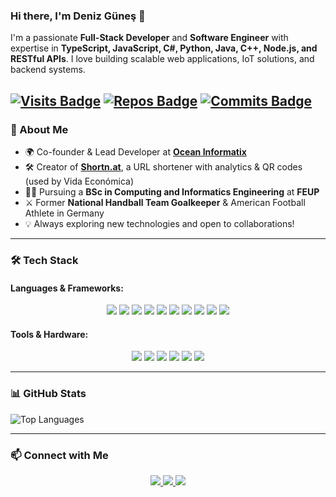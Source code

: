 ### Hi there, I'm Deniz Güneş 🌟

I'm a passionate **Full-Stack Developer** and **Software Engineer** with expertise in **TypeScript, JavaScript, C#, Python, Java, C++, Node.js, and RESTful APIs**. I love building scalable web applications, IoT solutions, and backend systems.

[![Visits Badge](https://badges.pufler.dev/visits/denizlg24/denizlg24)](https://badges.pufler.dev)
[![Repos Badge](https://badges.pufler.dev/repos/denizlg24)](https://badges.pufler.dev)
[![Commits Badge](https://badges.pufler.dev/commits/all/denizlg24)](https://badges.pufler.dev)
---

### 🚀 About Me
- 🌍 Co-founder & Lead Developer at **[Ocean Informatix](https://oceaninformatix.com)**
- 🛠️ Creator of **[Shortn.at](https://shortn.at)**, a URL shortener with analytics & QR codes (used by Vida Económica)
- 👨‍🎓 Pursuing a **BSc in Computing and Informatics Engineering** at **FEUP**
- ⚔️ Former **National Handball Team Goalkeeper** & American Football Athlete in Germany
- 💡 Always exploring new technologies and open to collaborations!

---

### 🛠 Tech Stack
#### **Languages & Frameworks:**
<div align="center">
  <img src="https://img.shields.io/badge/-TypeScript-3178C6?style=flat-square&logo=typescript&logoColor=white" />
  <img src="https://img.shields.io/badge/-JavaScript-F7DF1E?style=flat-square&logo=javascript&logoColor=black" />
  <img src="https://img.shields.io/badge/-C%23-239120?style=flat-square&logo=csharp&logoColor=white" />
  <img src="https://img.shields.io/badge/-Python-3776AB?style=flat-square&logo=python&logoColor=white" />
  <img src="https://img.shields.io/badge/-Java-007396?style=flat-square&logo=java&logoColor=white" />
  <img src="https://img.shields.io/badge/-C%2B%2B-00599C?style=flat-square&logo=c%2B%2B&logoColor=white" />
  <img src="https://img.shields.io/badge/-Next.js-000000?style=flat-square&logo=nextdotjs&logoColor=white" />
  <img src="https://img.shields.io/badge/-Node.js-339933?style=flat-square&logo=node.js&logoColor=white" />
  <img src="https://img.shields.io/badge/-Electron-47848F?style=flat-square&logo=electron&logoColor=white" />
  <img src="https://img.shields.io/badge/-Tauri-FFC131?style=flat-square&logo=tauri&logoColor=black" />
</div>

#### **Tools & Hardware:**
<div align="center">
  <img src="https://img.shields.io/badge/-MongoDB-47A248?style=flat-square&logo=mongodb&logoColor=white" />
  <img src="https://img.shields.io/badge/-Kafka-231F20?style=flat-square&logo=apachekafka&logoColor=white" />
  <img src="https://img.shields.io/badge/-Docker-2496ED?style=flat-square&logo=docker&logoColor=white" />
  <img src="https://img.shields.io/badge/-MQTT-660066?style=flat-square&logo=databricks&logoColor=white" />
  <img src="https://img.shields.io/badge/-Arduino-00979D?style=flat-square&logo=arduino&logoColor=white" />
  <img src="https://img.shields.io/badge/-Raspberry%20Pi-A22846?style=flat-square&logo=raspberrypi&logoColor=white" />
</div>

---

### 📊 GitHub Stats
![Top Languages](https://github-readme-stats.vercel.app/api/top-langs/?username=denizlg24&layout=compact&theme=radical)

---

### 📫 Connect with Me
<div align="center">
  <a href="https://www.linkedin.com/in/deniz-g%C3%BCnes-068509263/">
    <img src="https://img.shields.io/badge/-LinkedIn-0077B5?style=flat-square&logo=linkedin&logoColor=white" />
  </a>
  <a href="https://denizlg24.com">
    <img src="https://img.shields.io/badge/-Portfolio-000000?style=flat-square&logo=react&logoColor=white" />
  </a>
  <a href="https://instagram.com/denizlg24">
    <img src="https://img.shields.io/badge/Instagram-E4405F?style=flat-square&logo=instagram&logoColor=white" />
  </a>
</div>



